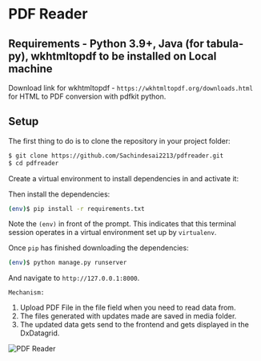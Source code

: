 # PDF Reader

## Requirements - Python 3.9+, Java (for tabula-py), wkhtmltopdf to be installed on Local machine

Download link for wkhtmltopdf - `https://wkhtmltopdf.org/downloads.html` for HTML to PDF conversion with pdfkit python.

## Setup

The first thing to do is to clone the repository in your project folder:

```sh
$ git clone https://github.com/Sachindesai2213/pdfreader.git
$ cd pdfreader
```

Create a virtual environment to install dependencies in and activate it:

Then install the dependencies:

```sh
(env)$ pip install -r requirements.txt
```
Note the `(env)` in front of the prompt. This indicates that this terminal
session operates in a virtual environment set up by `virtualenv`.

Once `pip` has finished downloading the dependencies:
```sh
(env)$ python manage.py runserver
```
And navigate to `http://127.0.0.1:8000`.

`Mechanism:`
1. Upload PDF File in the file field when you need to read data from.
2. The files generated with updates made are saved in media folder.
3. The updated data gets send to the frontend and gets displayed in the DxDatagrid.

![PDF Reader](https://github.com/Sachindesai2213/pdfreader/assets/64885520/624980c8-4516-4043-a38c-88d361a298ed)
